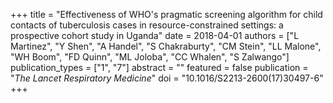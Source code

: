 +++
title = "Effectiveness of WHO's pragmatic screening algorithm for child contacts of tuberculosis cases in resource-constrained settings: a prospective cohort study in Uganda"
date = 2018-04-01
authors = ["L Martinez", "Y Shen", "A Handel", "S Chakraburty", "CM Stein", "LL Malone", "WH Boom", "FD Quinn", "ML Joloba", "CC Whalen", "S Zalwango"]
publication_types = ["1", "7"]
abstract = ""
featured = false
publication = "*The Lancet Respiratory Medicine*"
doi = "10.1016/S2213-2600(17)30497-6"
+++

